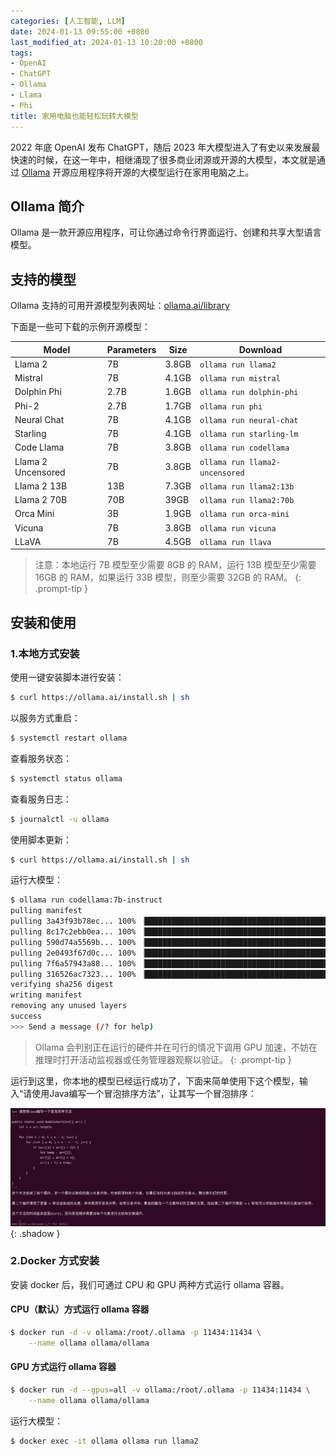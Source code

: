 ```yaml
---
categories: [人工智能, LLM]
date: 2024-01-13 09:55:00 +0800
last_modified_at: 2024-01-13 10:20:00 +0800
tags:
- OpenAI
- ChatGPT
- Ollama
- Llama
- Phi
title: 家用电脑也能轻松玩转大模型
---
```


2022 年底 OpenAI 发布 ChatGPT，随后 2023 年大模型进入了有史以来发展最快速的时候，在这一年中，相继涌现了很多商业闭源或开源的大模型，本文就是通过 [Ollama](https://github.com/jmorganca/ollama) 开源应用程序将开源的大模型运行在家用电脑之上。

## Ollama 简介

Ollama 是一款开源应用程序，可让你通过命令行界面运行、创建和共享大型语言模型。

## 支持的模型

Ollama 支持的可用开源模型列表网址：[ollama.ai/library](https://ollama.ai/library 'ollama model library')

下面是一些可下载的示例开源模型：

| Model              | Parameters | Size  | Download                       |
| ------------------ | ---------- | ----- | ------------------------------ |
| Llama 2            | 7B         | 3.8GB | `ollama run llama2`            |
| Mistral            | 7B         | 4.1GB | `ollama run mistral`           |
| Dolphin Phi        | 2.7B       | 1.6GB | `ollama run dolphin-phi`       |
| Phi-2              | 2.7B       | 1.7GB | `ollama run phi`               |
| Neural Chat        | 7B         | 4.1GB | `ollama run neural-chat`       |
| Starling           | 7B         | 4.1GB | `ollama run starling-lm`       |
| Code Llama         | 7B         | 3.8GB | `ollama run codellama`         |
| Llama 2 Uncensored | 7B         | 3.8GB | `ollama run llama2-uncensored` |
| Llama 2 13B        | 13B        | 7.3GB | `ollama run llama2:13b`        |
| Llama 2 70B        | 70B        | 39GB  | `ollama run llama2:70b`        |
| Orca Mini          | 3B         | 1.9GB | `ollama run orca-mini`         |
| Vicuna             | 7B         | 3.8GB | `ollama run vicuna`            |
| LLaVA              | 7B         | 4.5GB | `ollama run llava`             |

> 注意：本地运行 7B 模型至少需要 8GB 的 RAM，运行 13B 模型至少需要 16GB 的 RAM，如果运行 33B 模型，则至少需要 32GB 的 RAM。
{: .prompt-tip }

## 安装和使用

### 1.本地方式安装

使用一键安装脚本进行安装：

```bash
$ curl https://ollama.ai/install.sh | sh
```

以服务方式重启：

```bash
$ systemctl restart ollama
```

查看服务状态：

```bash
$ systemctl status ollama
```

查看服务日志：

```bash
$ journalctl -u ollama
```

使用脚本更新：
```bash
$ curl https://ollama.ai/install.sh | sh
```

运行大模型：

```bash
$ ollama run codellama:7b-instruct
pulling manifest 
pulling 3a43f93b78ec... 100% ▕████████████████████████████████████████████████████████████████████████████████████████████████████████████████████████████████████████████▏ 3.8 GB                         
pulling 8c17c2ebb0ea... 100% ▕████████████████████████████████████████████████████████████████████████████████████████████████████████████████████████████████████████████▏ 7.0 KB                         
pulling 590d74a5569b... 100% ▕████████████████████████████████████████████████████████████████████████████████████████████████████████████████████████████████████████████▏ 4.8 KB                         
pulling 2e0493f67d0c... 100% ▕████████████████████████████████████████████████████████████████████████████████████████████████████████████████████████████████████████████▏   59 B                         
pulling 7f6a57943a88... 100% ▕████████████████████████████████████████████████████████████████████████████████████████████████████████████████████████████████████████████▏  120 B                         
pulling 316526ac7323... 100% ▕████████████████████████████████████████████████████████████████████████████████████████████████████████████████████████████████████████████▏  529 B                         
verifying sha256 digest 
writing manifest 
removing any unused layers 
success 
>>> Send a message (/? for help)
```

> Ollama 会判别正在运行的硬件并在可行的情况下调用 GPU 加速，不妨在推理时打开活动监视器或任务管理器观察以验证。
{: .prompt-tip }

运行到这里，你本地的模型已经运行成功了，下面来简单使用下这个模型，输入“请使用Java编写一个冒泡排序方法”，让其写一个冒泡排序：

![image-20240113093526](/img/image-20240113093526.png){: .shadow }

### 2.Docker 方式安装

安装 docker 后，我们可通过 CPU 和 GPU 两种方式运行 ollama 容器。

#### CPU（默认）方式运行 ollama 容器

```bash
$ docker run -d -v ollama:/root/.ollama -p 11434:11434 \
    --name ollama ollama/ollama
```

#### GPU 方式运行 ollama 容器

```bash
$ docker run -d --gpus=all -v ollama:/root/.ollama -p 11434:11434 \
    --name ollama ollama/ollama
```

运行大模型：

 ```bash
 $ docker exec -it ollama ollama run llama2
 ```
